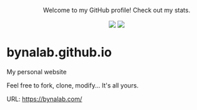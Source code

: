 <p align="center">
  Welcome to my GitHub profile! Check out my stats.
</p>

<p align="center">
  <!--<a href="https://github.com/WieFel">-->
    <img align="center" src="https://github-readme-stats.vercel.app/api?username=bynalab&count_private=true&show_icons=true&theme=ayu-mirage&include_all_commits=true" />
<!--  </a>-->

<a href="https://github.com/WieFel">
    <img align="center" src="https://github-readme-stats.vercel.app/api/top-langs/?username=bynalab&theme=ayu-mirage&layout=compact&langs_count=8" />
</a>
</p>



# bynalab.github.io

 My personal website
 
 Feel free to fork, clone, modify... It's all yours.
 
 URL: https://bynalab.com/
